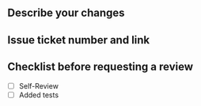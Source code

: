 ## Describe your changes

## Issue ticket number and link

## Checklist before requesting a review
- [ ] Self-Review
- [ ] Added tests